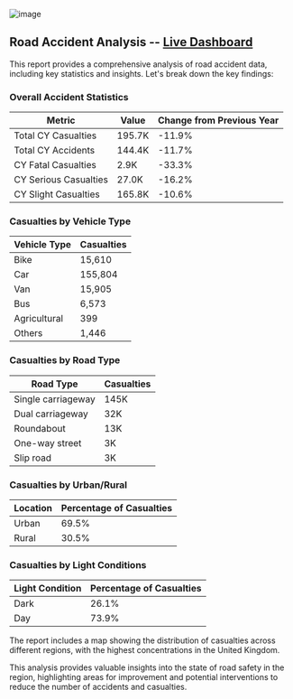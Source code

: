 ![image](https://github.com/user-attachments/assets/eacfba28-36c8-4415-9978-036827233246)

<h2>Road Accident Analysis -- <a href="https://app.powerbi.com/groups/me/reports/a46a7dc6-6116-4799-abb6-f42d1e29c6ab/ReportSection?ctid=ef42a694-9ced-4926-90c7-7e6591c19422&experience=power-bi"> Live Dashboard</a> </h2> 




<p>This report provides a comprehensive analysis of road accident data, including key statistics and insights. Let's break down the key findings:</p>

<h3>Overall Accident Statistics</h3>
<table>
  <thead>
    <tr>
      <th>Metric</th>
      <th>Value</th>
      <th>Change from Previous Year</th>
    </tr>
  </thead>
  <tbody>
    <tr>
      <td>Total CY Casualties</td>
      <td>195.7K</td>
      <td>-11.9%</td>
    </tr>
    <tr>
      <td>Total CY Accidents</td>
      <td>144.4K</td>
      <td>-11.7%</td>
    </tr>
    <tr>
      <td>CY Fatal Casualties</td>
      <td>2.9K</td>
      <td>-33.3%</td>
    </tr>
    <tr>
      <td>CY Serious Casualties</td>
      <td>27.0K</td>
      <td>-16.2%</td>
    </tr>
    <tr>
      <td>CY Slight Casualties</td>
      <td>165.8K</td>
      <td>-10.6%</td>
    </tr>
  </tbody>
</table>

<h3>Casualties by Vehicle Type</h3>
<table>
  <thead>
    <tr>
      <th>Vehicle Type</th>
      <th>Casualties</th>
    </tr>
  </thead>
  <tbody>
    <tr>
      <td>Bike</td>
      <td>15,610</td>
    </tr>
    <tr>
      <td>Car</td>
      <td>155,804</td>
    </tr>
    <tr>
      <td>Van</td>
      <td>15,905</td>
    </tr>
    <tr>
      <td>Bus</td>
      <td>6,573</td>
    </tr>
    <tr>
      <td>Agricultural</td>
      <td>399</td>
    </tr>
    <tr>
      <td>Others</td>
      <td>1,446</td>
    </tr>
  </tbody>
</table>

<h3>Casualties by Road Type</h3>
<table>
  <thead>
    <tr>
      <th>Road Type</th>
      <th>Casualties</th>
    </tr>
  </thead>
  <tbody>
    <tr>
      <td>Single carriageway</td>
      <td>145K</td>
    </tr>
    <tr>
      <td>Dual carriageway</td>
      <td>32K</td>
    </tr>
    <tr>
      <td>Roundabout</td>
      <td>13K</td>
    </tr>
    <tr>
      <td>One-way street</td>
      <td>3K</td>
    </tr>
    <tr>
      <td>Slip road</td>
      <td>3K</td>
    </tr>
  </tbody>
</table>

<h3>Casualties by Urban/Rural</h3>
<table>
  <thead>
    <tr>
      <th>Location</th>
      <th>Percentage of Casualties</th>
    </tr>
  </thead>
  <tbody>
    <tr>
      <td>Urban</td>
      <td>69.5%</td>
    </tr>
    <tr>
      <td>Rural</td>
      <td>30.5%</td>
    </tr>
  </tbody>
</table>

<h3>Casualties by Light Conditions</h3>
<table>
  <thead>
    <tr>
      <th>Light Condition</th>
      <th>Percentage of Casualties</th>
    </tr>
  </thead>
  <tbody>
    <tr>
      <td>Dark</td>
      <td>26.1%</td>
    </tr>
    <tr>
      <td>Day</td>
      <td>73.9%</td>
    </tr>
  </tbody>
</table>

<p>The report includes a map showing the distribution of casualties across different regions, with the highest concentrations in the United Kingdom.</p>

<p>This analysis provides valuable insights into the state of road safety in the region, highlighting areas for improvement and potential interventions to reduce the number of accidents and casualties.</p>
